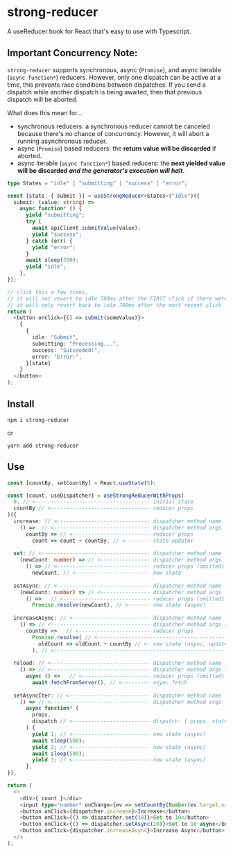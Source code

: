 # strong-reducer

A useReducer hook for React that's easy to use with Typescript.

## Important Concurrency Note:

`strong-reducer` supports synchronous, async (`Promise`), and async iterable (`async function*`) reducers. However, only one dispatch can be active at a time, this prevents race conditions between dispatches. If you send a dispatch while another dispatch is being awaited, then that previous dispatch will be aborted. 

What does this mean for...

- synchronous reducers: a synchronous reducer cannot be canceled because there's no chance of concurrency. However, it will abort a running asynchronous reducer.
- async (`Promise`) based reducers: the **return value will be discarded** if aborted. 
- async iterable (`async function*`) based reducers: the **next yielded value will be discarded _and the generator's execution will halt_**.

```typescript
type States = "idle" | "submitting" | "success" | "error";

const [state, { submit }] = useStrongReducer<States>("idle")({
  submit: (value: string) =>
    async function* () {
      yield "submitting";
      try {
        await apiClient.submitValue(value);
        yield "success";
      } catch (err) {
        yield "error";
      }
      await sleep(700);
      yield "idle";
    },
});

// click this a few times,
// it will not revert to idle 700ms after the FIRST click if there were subsequent clicks
// it will only revert back to idle 700ms after the most recent click
return (
  <button onClick={() => submit(someValue)}>
    {
      {
        idle: "Submit",
        submitting: "Processing...",
        success: "Succeeded!",
        error: "Error!",
      }[state]
    }
  </button>
);
```



## Install

```shell
npm i strong-reducer
```

or

```shell
yarn add strong-reducer
```

## Use

```typescript
const [countBy, setCountBy] = React.useState(5);

const [count, useDispatcher] = useStrongReducerWithProps(
  0, // <------------------------------------- initial state
  countBy // <-------------------------------- reducer props
)({
  increase: // <------------------------------ dispatcher method name
    () =>  // <------------------------------- dispatcher method args (none)
      countBy => // <------------------------- reducer props
        count => count + countBy, // <-------- state updater
  
  set: // <----------------------------------- dispatcher method name
    (newCount: number) => // <---------------- dispatcher method args
      () => // <------------------------------ reducer props (omitted)
        newCount, // <------------------------ new state
  
  setAsync: // <------------------------------ dispatcher method name
    (newCount: number) => // <---------------- dispatcher method args
      () =>   // <---------------------------- reducer props (omitted)
        Promise.resolve(newCount), // <------- new state (async)
  
  increaseAsync: // <------------------------- dispatcher method name
    () => // <-------------------------------- dispatcher method args (none)
      countBy =>   // <----------------------- reducer props
        Promise.resolve( // <-------------------------------------------
          oldCount => oldCount + countBy // <- new state (async, updater)
        ), // <---------------------------------------------------------
  
  reload: // <-------------------------------- dispatcher method name
    () => // <-------------------------------- dispatcher method args (none)
      async () =>   // <---------------------- reducer props (omitted)
        await fetchFromServer(), // <--------- async fetch
  
  setAsyncIter: // <-------------------------- dispatcher method name
    () => // <-------------------------------- dispatcher method args
      async function* (
        props,
        dispatch // <------------------------- dispatch: { props, state, abort }
      ) {
        yield 1; // <------------------------- new state (async)
        await sleep(500);
        yield 2; // <------------------------- new state (async)
        await sleep(500);
        yield 3; // <------------------------- new state (async)
      },
});

return (
  <>
    <div>{ count }</div>
    <input type="number" onChange={ev => setCountBy(Number(ev.target.value))} />
    <button onClick={dispatcher.increase}>Increase</button>
    <button onClick={() => dispatcher.set(10)}>Set to 10</button>
    <button onClick={() => dispatcher.setAsync(10)}>Set to 10 async</button>
    <button onClick={dispatcher.increaseAsync}>Increase Async</button>
  </>
);
```
